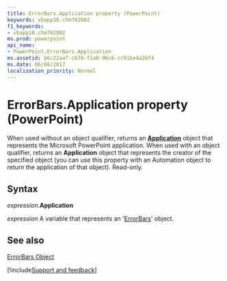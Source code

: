 ```yaml
---
title: ErrorBars.Application property (PowerPoint)
keywords: vbapp10.chm702002
f1_keywords:
- vbapp10.chm702002
ms.prod: powerpoint
api_name:
- PowerPoint.ErrorBars.Application
ms.assetid: b6c22aa7-cb78-f1a8-96c6-cc91be4a2bf4
ms.date: 06/08/2017
localization_priority: Normal
---
```



# ErrorBars.Application property (PowerPoint)

When used without an object qualifier, returns an  **[Application](PowerPoint.Application.md)** object that represents the Microsoft PowerPoint application. When used with an object qualifier, returns an **Application** object that represents the creator of the specified object (you can use this property with an Automation object to return the application of that object). Read-only.


## Syntax

_expression_.**Application**

_expression_ A variable that represents an '[ErrorBars](PowerPoint.ErrorBars.md)' object.


## See also



[ErrorBars Object](PowerPoint.ErrorBars.md)

[!include[Support and feedback](~/includes/feedback-boilerplate.md)]
